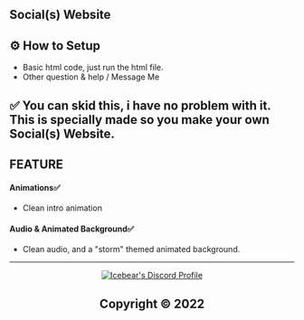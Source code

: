 ## Social(s) Website


     
      
## ⚙ How to Setup
- Basic html code, just run the html file.
- Other question & help / Message Me 
## ✅ You can skid this, i have no problem with it. This is specially made so you make your own Social(s) Website.
    
     
   
## FEATURE     

#### Animations✅  
- Clean intro animation

#### Audio & Animated Background✅  
- Clean audio, and a "storm" themed animated background.




---

  <p align="center">
    <a href="https://discord.com/users/962246843272671262">
        <img title="Icebear's Discord" alt="Icebear's Discord Profile" src="https://discord.c99.nl/widget/theme-4/962246843272671262.png"/>
    </a>
</p> 
 
##   <p align="center">  Copyright © 2022 








